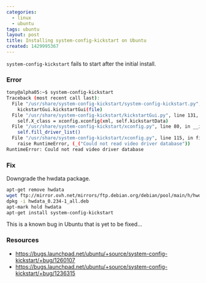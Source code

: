 ```yaml
---
categories:
  - linux
  - ubuntu
tags: ubuntu
layout: post
title: Installing system-config-kickstart on Ubuntu
created: 1429995367
---
```


`system-config-kickstart` fails to start after the initial install.

### Error

```bash
tony@alpha05:~$ system-config-kickstart 
Traceback (most recent call last):
  File "/usr/share/system-config-kickstart/system-config-kickstart.py", line 92, in <module>
    kickstartGui.kickstartGui(file)
  File "/usr/share/system-config-kickstart/kickstartGui.py", line 131, in __init__
    self.X_class = xconfig.xconfig(xml, self.kickstartData)
  File "/usr/share/system-config-kickstart/xconfig.py", line 80, in __init__
    self.fill_driver_list()
  File "/usr/share/system-config-kickstart/xconfig.py", line 115, in fill_driver_list
    raise RuntimeError, (_("Could not read video driver database"))
RuntimeError: Could not read video driver database
```

### Fix

Downgrade the hwdata package.

```bash
apt-get remove hwdata
wget ftp://mirror.ovh.net/mirrors/ftp.debian.org/debian/pool/main/h/hwdata/hwdata_0.234-1_all.deb
dpkg -i hwdata_0.234-1_all.deb
apt-mark hold hwdata
apt-get install system-config-kickstart
```

This is a known bug in Ubuntu that is yet to be fixed...

### Resources

* <a href="https://bugs.launchpad.net/ubuntu/+source/system-config-kickstart/+bug/1260107" target="_blank">https://bugs.launchpad.net/ubuntu/+source/system-config-kickstart/+bug/1260107</a>
* <a href="https://bugs.launchpad.net/ubuntu/+source/system-config-kickstart/+bug/1236315" target="_blank">https://bugs.launchpad.net/ubuntu/+source/system-config-kickstart/+bug/1236315</a>
